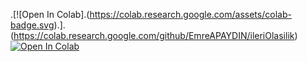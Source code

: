 .[![Open In Colab].(https://colab.research.google.com/assets/colab-badge.svg).].
(https://colab.research.google.com/github/EmreAPAYDIN/ileriOlasilik)
<a href="https://colab.research.google.com/github/googlecolab/colabtools/blob/master/notebooks/colab-github-demo.ipynb">
  <img src="https://colab.research.google.com/assets/colab-badge.svg" alt="Open In Colab"/>
</a>
